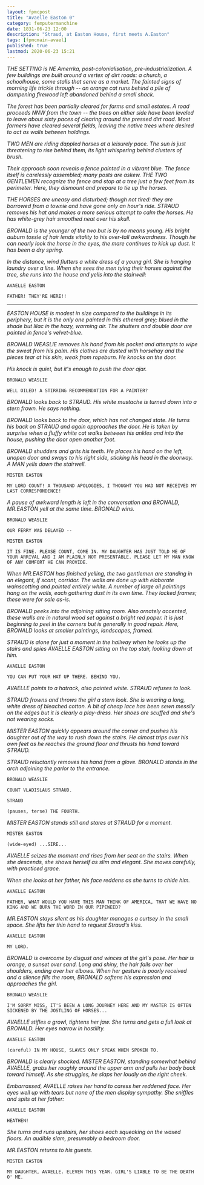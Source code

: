 ```yaml
---
layout: fpmcpost
title: "Avaelle Easton 0"
category: femputermanchine
date: 1831-06-23 12:00
description: "Straud, at Easton House, first meets A.Easton"
tags: [fpmcmain-avael]
published: true
lastmod: 2020-06-23 15:21
---
```


<i>THE SETTING is NE Amerrka, post-colonialisation, pre-industrialization. A few buildings are built around a vertex of dirt roads: a church, a schoolhouse, some stalls that serve as a market. The fainted signs of morning life trickle through -- an orange cat runs behind a pile of dampening firewood left abandoned behind a small shack.</i>

<i>The forest has been partially cleared for farms and small estates. A road proceeds NNW from the town -- the trees on either side have been leveled to leave about sixty paces of clearing around the pressed dirt road. Most farmers have cleared several fields, leaving the native trees where desired to act as walls between holdings.</i>

<i>TWO MEN are riding dappled horses at a leisurely pace. The sun is just threatening to rise behind them, its light whispering behind clusters of brush. </i>

<i>Their approach soon reveals a fence painted in a vibrant blue. The fence itself is carelessly assembled; many posts are askew. THE TWO GENTLEMEN recognize the fence and stop at a tree just a few feet from its perimeter. Here, they dismount and prepare to tie up the horses.</i>

<i>THE HORSES are uneasy and disturbed; though not tired: they are borrowed from a townie and have gone only an hour's ride. STRAUD removes his hat and makes a more serious attempt to calm the horses. He has white-grey hair smoothed neat over his skull.</i>

<i>BRONALD is the younger of the two but is by no means young. His bright auburn tossle of hair lends vitality to his over-tall awkwardness. Though he can nearly look the horse in the eyes, the mare continues to kick up dust. It has been a dry spring.</i>

<i>In the distance, wind flutters a white dress of a young girl. She is hanging laundry over a line. When she sees the men tying their horses against the tree, she runs into the house and yells into the stairwell:</i>

```
AVAELLE EASTON 

FATHER! THEY'RE HERE!!
````

*****

<i>EASTON HOUSE is modest in size compared to the buildings in its periphery, but it is the only one painted in this ethereal grey; blued in the shade but lilac in the hazy, warming air. The shutters and double door are painted in fence's velvet-blue.</i>

<i>BRONALD WEASLIE removes his hand from his pocket and attempts to wipe the sweat from his palm. His clothes are dusted with horsehay and the pieces tear at his skin, weak from ropeburn. He knocks on the door.</i>

<i>His knock is quiet, but it's enough to push the door ajar.</i>

```
BRONALD WEASLIE

WELL OILED! A STIRRING RECOMMENDATION FOR A PAINTER?
```

<I>BRONALD looks back to STRAUD. His white mustache is turned down into a stern frown. He says nothing.</i>

<i>BRONALD looks back to the door, which has not changed state. He turns his back on STRAUD and again approaches the door. He is taken by surprise when a fluffy white cat walks between his ankles and into the house, pushing the door open another foot.</i>

<i>BRONALD shudders and grits his teeth. He places his hand on the left, unopen door and sways to his right side, sticking his head in the doorway. A MAN yells down the stairwell.</i>

```
MISTER EASTON 

MY LORD COUNT! A THOUSAND APOLOGIES, I THOUGHT YOU HAD NOT RECEIVED MY LAST CORRESPONDENCE!
```

<I>A pause of awkward length is left in the conversation and BRONALD, MR.EASTON yell at the same time. BRONALD wins.</i>

```
BRONALD WEASLIE

OUR FERRY WAS DELAYED -- 
```

```
MISTER EASTON 

IT IS FINE. PLEASE COUNT, COME IN. MY DAUGHTER HAS JUST TOLD ME OF YOUR ARRIVAL AND I AM PLAINLY NOT PRESENTABLE. PLEASE LET MY MAN KNOW OF ANY COMFORT HE CAN PROVIDE.
```

<I>When MR.EASTON has finished yelling, the two gentlemen are standing in an elegant, if scant, corridor. The walls are done up with elaborate wainscotting and painted entirely white. A number of large oil paintings hang on the walls, each gathering dust in its own time. They lacked frames; these were for sale as-is.</i>

<i>BRONALD peeks into the adjoining sitting room. Also ornately accented, these walls are in natural wood set against a bright red paper. It is just beginning to peel in the corners but is generally in good repair. Here, BRONALD looks at smaller paintings, landscapes, framed.</i>

<i>STRAUD is alone for just a moment in the hallway when he looks up the stairs and spies AVAELLE EASTON sitting on the top stair, looking down at him.</i>

```
AVAELLE EASTON 

YOU CAN PUT YOUR HAT UP THERE. BEHIND YOU.
```

<i>AVAELLE points to a hatrack, also painted white. STRAUD refuses to look.</i>

<I>STRAUD frowns and throws the girl a stern look. She is wearing a long, white dress of bleached cotton. A bit of cheap lace has been sewn messily on the edges but it is clearly a play-dress. Her shoes are scuffed and she's not wearing socks.</i>

<i>MISTER EASTON quickly appears around the corner and pushes his daughter out of the way to rush down the stairs. He almost trips over his own feet as he reaches the ground floor and thrusts his hand toward STRAUD.</i>

<i>STRAUD reluctantly removes his hand from a glove. BRONALD stands in the arch adjoining the parlor to the entrance.</i>

```
BRONALD WEASLIE

COUNT VLADISLAUS STRAUD.
```

``` 
STRAUD 

(pauses, terse) THE FOURTH.
```

<i>MISTER EASTON stands still and stares at STRAUD for a moment.</i>

```
MISTER EASTON

(wide-eyed) ...SIRE...
```

<i>AVAELLE seizes the moment and rises from her seat on the stairs. When she descends, she shows herself as slim and elegant. She moves carefully, with practiced grace.</i>

<i>When she looks at her father, his face reddens as she turns to chide him.</i>

```
AVAELLE EASTON 

FATHER, WHAT WOULD YOU HAVE THIS MAN THINK OF AMERICA, THAT WE HAVE NO KING AND WE BURN THE WORD IN OUR PIPEWEED? 
```

<I>MR.EASTON stays silent as his daughter manages a curtsey in the small space. She lifts her thin hand to request Straud's kiss.</i>

```
AVAELLE EASTON

MY LORD.
```

<i>BRONALD is overcome by disgust and winces at the girl's pose. Her hair is orange, a sunset over sand. Long and shiny, the hair falls over her shoulders, ending over her elbows. When her gesture is poorly received and a silence fills the room, BRONALD softens his expression and approaches the girl.</i>

```
BRONALD WEASLIE

I'M SORRY MISS, IT'S BEEN A LONG JOURNEY HERE AND MY MASTER IS OFTEN SICKENED BY THE JOSTLING OF HORSES...
```

<I>AVAELLE stifles a growl, tightens her jaw. She turns and gets a full look at BRONALD. Her eyes narrow in hostility.</i>

```
AVAELLE EASTON

(careful) IN MY HOUSE, SLAVES ONLY SPEAK WHEN SPOKEN TO.
```

<i>BRONALD is clearly shocked. MISTER EASTON, standing somewhat behind AVAELLE, grabs her roughly around the upper arm and pulls her body back toward himself. As she struggles, he slaps her loudly on the right cheek.</i>

<i>Embarrassed, AVAELLE raises her hand to caress her reddened face. Her eyes well up with tears but none of the men display sympathy. She sniffles and spits at her father:</i>

```
AVAELLE EASTON 

HEATHEN!
```

<I>She turns and runs upstairs, her shoes each squeaking on the waxed floors. An audible slam, presumably a bedroom door.</i>

<i>MR.EASTON returns to his guests.</i>

```
MISTER EASTON

MY DAUGHTER, AVAELLE. ELEVEN THIS YEAR. GIRL'S LIABLE TO BE THE DEATH O' ME.
```

